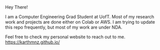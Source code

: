 Hey There!

I am a Computer Engineering Grad Student at UofT. Most of my research work and projects are done either on Colab or AWS. 
I am trying to update this repo frequently, but most of my work are under NDA. 

Feel free to check my personal website to reach out to me. 
https://karthmnz.github.io/


